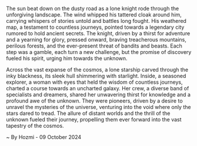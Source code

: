 
The sun beat down on the dusty road as a lone knight rode through the unforgiving landscape. The wind whipped his tattered cloak around him, carrying whispers of stories untold and battles long fought. His weathered map, a testament to countless journeys, pointed towards a legendary city rumored to hold ancient secrets. The knight, driven by a thirst for adventure and a yearning for glory, pressed onward, braving treacherous mountains, perilous forests, and the ever-present threat of bandits and beasts. Each step was a gamble, each turn a new challenge, but the promise of discovery fueled his spirit, urging him towards the unknown.

Across the vast expanse of the cosmos, a lone starship carved through the inky blackness, its sleek hull shimmering with starlight. Inside, a seasoned explorer, a woman with eyes that held the wisdom of countless journeys, charted a course towards an uncharted galaxy. Her crew, a diverse band of specialists and dreamers, shared her unwavering thirst for knowledge and a profound awe of the unknown. They were pioneers, driven by a desire to unravel the mysteries of the universe, venturing into the void where only the stars dared to tread. The allure of distant worlds and the thrill of the unknown fueled their journey, propelling them ever forward into the vast tapestry of the cosmos. 

~ By Hozmi - 09 October 2024
